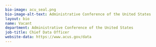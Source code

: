 ```yaml
---
bio-image: acu_seal.png
bio-image-alt-text: Administrative Conference of the United States
layout: bio
name: Vacant
department: Administrative Conference of the United States
job-title: Chief Data Officer
website-data: https://www.acus.gov/data
---
```

